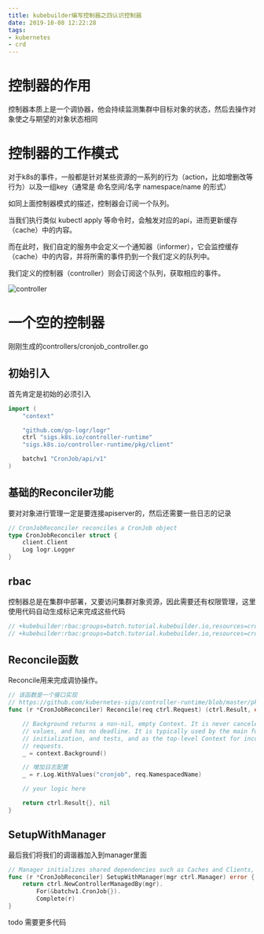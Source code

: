 ```yaml
---
title: kubebuilder编写控制器之四认识控制器
date: 2019-10-08 12:22:28
tags:
- kubernetes
- crd
---
```


# 控制器的作用

控制器本质上是一个调协器，他会持续监测集群中目标对象的状态，然后去操作对象使之与期望的对象状态相同

<!--more-->

# 控制器的工作模式

对于k8s的事件，一般都是针对某些资源的一系列的行为（action，比如增删改等行为）以及一组key（通常是 命名空间/名字 namespace/name 的形式）

如同上面控制器模式的描述，控制器会订阅一个队列。

当我们执行类似 kubectl apply 等命令时，会触发对应的api，进而更新缓存（cache）中的内容。

而在此时，我们自定的服务中会定义一个通知器（informer），它会监控缓存（cache）中的内容，并将所需的事件扔到一个我们定义的队列中。

我们定义的控制器（controller）则会订阅这个队列，获取相应的事件。

![controller](https://qiniu.li-rui.top/controller.png)

# 一个空的控制器

刚刚生成的controllers/cronjob_controller.go

## 初始引入

首先肯定是初始的必须引入

```go
import (
	"context"

	"github.com/go-logr/logr"
	ctrl "sigs.k8s.io/controller-runtime"
	"sigs.k8s.io/controller-runtime/pkg/client"

	batchv1 "CronJob/api/v1"
)
```

## 基础的Reconciler功能

要对对象进行管理一定是要连接apiserver的，然后还需要一些日志的记录

```go
// CronJobReconciler reconciles a CronJob object
type CronJobReconciler struct {
	client.Client
	Log logr.Logger
}
```

## rbac

控制器总是在集群中部署，又要访问集群对象资源，因此需要还有权限管理，这里使用代码自动生成标记来完成这些代码

```go
// +kubebuilder:rbac:groups=batch.tutorial.kubebuilder.io,resources=cronjobs,verbs=get;list;watch;create;update;patch;delete
// +kubebuilder:rbac:groups=batch.tutorial.kubebuilder.io,resources=cronjobs/status,verbs=get;update;patch
```

## Reconcile函数


Reconcile用来完成调协操作。

```go
// 该函数是一个接口实现
// https://github.com/kubernetes-sigs/controller-runtime/blob/master/pkg/reconcile/reconcile.go
func (r *CronJobReconciler) Reconcile(req ctrl.Request) (ctrl.Result, error) {

	// Background returns a non-nil, empty Context. It is never canceled, has no
	// values, and has no deadline. It is typically used by the main function,
	// initialization, and tests, and as the top-level Context for incoming
	// requests.
	_ = context.Background()

	// 增加日志配置
	_ = r.Log.WithValues("cronjob", req.NamespacedName)

	// your logic here

	return ctrl.Result{}, nil
}
```

## SetupWithManager

最后我们将我们的调谐器加入到manager里面

```go
// Manager initializes shared dependencies such as Caches and Clients, and provides them to Runnables.
func (r *CronJobReconciler) SetupWithManager(mgr ctrl.Manager) error {
	return ctrl.NewControllerManagedBy(mgr).
		For(&batchv1.CronJob{}).
		Complete(r)
}
```

todo 需要更多代码